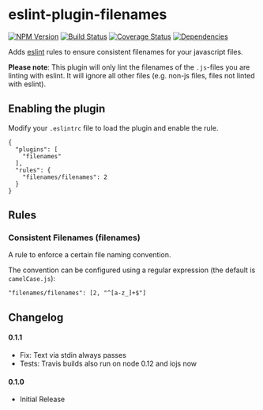 # eslint-plugin-filenames

[![NPM Version](https://img.shields.io/npm/v/eslint-plugin-filenames.svg?style=flat-square)](https://www.npmjs.org/package/eslint-plugin-filenames)
[![Build Status](https://img.shields.io/travis/selaux/eslint-plugin-filenames.svg?style=flat-square)](https://travis-ci.org/selaux/eslint-plugin-filenames)
[![Coverage Status](https://img.shields.io/coveralls/selaux/eslint-plugin-filenames.svg?style=flat-square)](https://coveralls.io/r/selaux/eslint-plugin-filenames?branch=master)
[![Dependencies](https://img.shields.io/david/selaux/eslint-plugin-filenames.svg?style=flat-square)](https://david-dm.org/selaux/eslint-plugin-filenames)

Adds [eslint](http://eslint.org/) rules to ensure consistent filenames for your javascript files.

__Please note__: This plugin will only lint the filenames of the `.js`-files you are linting with eslint. It will ignore all other files (e.g. non-js files, files not linted with eslint).

## Enabling the plugin

Modify your `.eslintrc` file to load the plugin and enable the rule.

```
{
  "plugins": [
    "filenames"
  ],
  "rules": {
    "filenames/filenames": 2
  }
}
```

## Rules

### Consistent Filenames (filenames)

A rule to enforce a certain file naming convention.

The convention can be configured using a regular expression (the default is `camelCase.js`):

```
"filenames/filenames": [2, "^[a-z_]+$"]
```

## Changelog

#### 0.1.1
- Fix: Text via stdin always passes
- Tests: Travis builds also run on node 0.12 and iojs now

#### 0.1.0
- Initial Release
